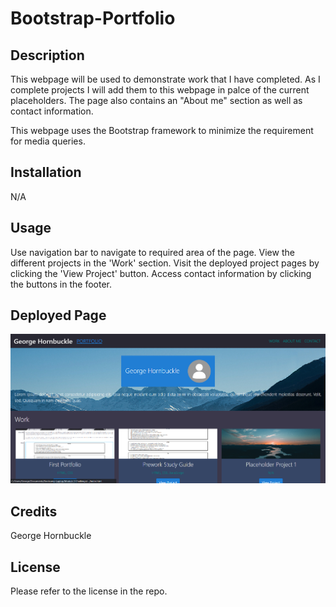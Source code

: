 # Bootstrap-Portfolio

## Description

This webpage will be used to demonstrate work that I have completed. As I complete projects I will add them to this webpage in palce of the current placeholders. The page also contains an "About me" section as well as contact information.

This webpage uses the Bootstrap framework to minimize the requirement for media queries.

## Installation

N/A

## Usage

Use navigation bar to navigate to required area of the page.
View the different projects in the 'Work' section.
Visit the deployed project pages by clicking the 'View Project' button.
Access contact information by clicking the buttons in the footer.

## Deployed Page

![deployed page](./Assets/images/deployedpage.PNG)

## Credits

George Hornbuckle

## License

Please refer to the license in the repo.
